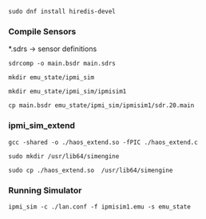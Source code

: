 `sudo dnf install hiredis-devel`


### Compile Sensors

*.sdrs -> sensor definitions

```
sdrcomp -o main.bsdr main.sdrs

mkdir emu_state/ipmi_sim

mkdir emu_state/ipmi_sim/ipmisim1

cp main.bsdr emu_state/ipmi_sim/ipmisim1/sdr.20.main
```


### ipmi_sim_extend

`gcc -shared -o ./haos_extend.so -fPIC ./haos_extend.c`

`sudo mkdir /usr/lib64/simengine`

`sudo cp ./haos_extend.so  /usr/lib64/simengine`

### Running Simulator

`ipmi_sim -c ./lan.conf -f ipmisim1.emu -s emu_state`